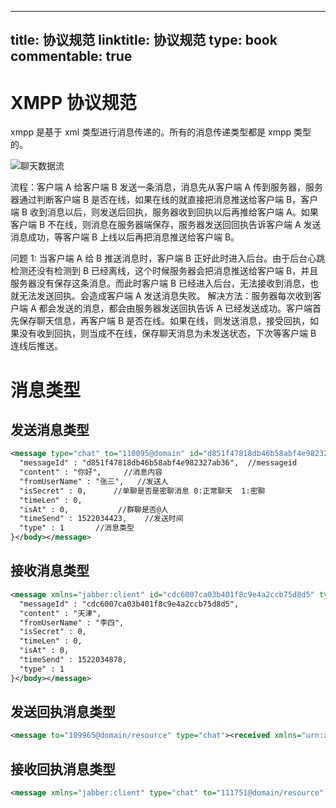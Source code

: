 
---
title: 协议规范
linktitle: 协议规范
type: book
commentable: true
---

# XMPP 协议规范

xmpp 是基于 xml 类型进行消息传递的。所有的消息传递类型都是 xmpp 类型的。

![聊天数据流](https://s2.ax1x.com/2019/10/24/KUGlWD.png)

流程：客户端 A 给客户端 B 发送一条消息，消息先从客户端 A 传到服务器，服务器通过判断客户端 B 是否在线，如果在线的就直接把消息推送给客户端 B，客户端 B 收到消息以后，则发送后回执，服务器收到回执以后再推给客户端 A。如果客户端 B 不在线，则消息在服务器端保存，服务器发送回回执告诉客户端 A 发送消息成功，等客户端 B 上线以后再把消息推送给客户端 B。

问题 1: 当客户端 A 给 B 推送消息时，客户端 B 正好此时进入后台。由于后台心跳检测还没有检测到 B 已经离线，这个时候服务器会把消息推送给客户端 B，并且服务器没有保存这条消息。而此时客户端 B 已经进入后台，无法接收到消息，也就无法发送回执。会造成客户端 A 发送消息失败。
解决方法：服务器每次收到客户端 A 都会发送的消息，都会由服务器发送回执告诉 A 已经发送成功。客户端首先保存聊天信息，再客户端 B 是否在线。如果在线，则发送消息，接受回执，如果没有收到回执，则当成不在线，保存聊天消息为未发送状态，下次等客户端 B 连线后推送。

# 消息类型

## 发送消息类型

```xml
<message type="chat" to="110095@domain" id="d851f47818db46b58abf4e982327ab36"><request xmlns="urn:xmpp:receipts"></request><body>{
  "messageId" : "d851f47818db46b58abf4e982327ab36",  //messageid
  "content" : "你好",     //消息内容
  "fromUserName" : "张三",   //发送人
  "isSecret" : 0,      //单聊是否是密聊消息 0:正常聊天  1:密聊
  "timeLen" : 0,
  "isAt" : 0,           //群聊是否@人
  "timeSend" : 1522034423,    //发送时间
  "type" : 1       //消息类型
}</body></message>
```

## 接收消息类型

```xml
<message xmlns="jabber:client" id="cdc6007ca03b401f8c9e4a2ccb75d8d5" type="chat" to="111751@domain" from="109965@domain/resource"><request xmlns="urn:xmpp:receipts"></request><body>{
  "messageId" : "cdc6007ca03b401f8c9e4a2ccb75d8d5",
  "content" : "天津",
  "fromUserName" : "李四",
  "isSecret" : 0,
  "timeLen" : 0,
  "isAt" : 0,
  "timeSend" : 1522034878,
  "type" : 1
}</body></message>
```

## 发送回执消息类型

```xml
<message to="109965@domain/resource" type="chat"><received xmlns="urn:xmpp:receipts" id="cdc6007ca03b401f8c9e4a2ccb75d8d5"/></message>
```

## 接收回执消息类型

```xml
<message xmlns="jabber:client" type="chat" to="111751@domain/resource" from="109965@domain/resource"><received xmlns="urn:xmpp:receipts" id="626b61f461eb485fa99177b69512273e"></received></message>
```

    